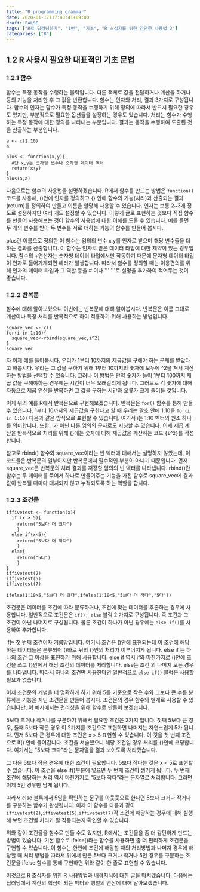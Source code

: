 ```yaml
---
title: "R_programming_grammar"
date: 2020-01-17T17:43:41+09:00
draft: FALSE
tags: ["R로 딥러닝하기", "1번", "기초", "R 초심자를 위한 간단한 사용법 2"]
categories: ["R"]
---
```


## 1.2 R 사용시 필요한 대표적인 기초 문법   

### 1.2.1 함수

함수는 특정 동작을 수행하는 블럭입니다. 다른 객체로 값을 전달하거나 계산을 하거나 등의 기능을 처리한 후 그 값을 반환합니다. 함수는 인자와 처리, 결과 3가지로 구성됩니다. 함수의 인자는 함수가 특정 동작을 수행하기 위해 정의에 따라서 반드시 필요한 경우도 있지만, 부분적으로 필요한 옵션들을 설정하는 경우도 있습니다. 처리는 함수가 수행하는 특정 동작에 대한 정의를 나타내는 부분입니다. 결과는 동작을 수행하여 도출된 것을 산출하는 부분입니다.       

```
a <- c(1:10)
a

plus <- function(x,y){
  #단 x,y는 숫자형 변수나 숫자형 데이터 벡터
  return(x+y)
}
plus(a,a)
```

다음으로는 함수의 사용법을 설명하겠습니다. R에서 함수를 만드는 방법은 `function()` 코드를 사용해, ()안에 인자를 정의하고 {} 안에 함수의 기능(처리)과 산출되는 결과(return)를 정의하여 만들고 이름을 할당해 사용할 수 있습니다. 인자는 보통 2~3개 정도로 설정하지만 여러 개도 설정할 수 있습니다. 이렇게 글로 표현하는 것보다 직접 함수를 만들어 사용해보는 것이 함수의 사용법에 대한 이해를 도울 수 있습니다. 예를 들면 두 개의 변수를 받아 두 변수를 서로 더하는 기능의 함수를 만들어 봅시다.

plus란 이름으로 정의한 이 함수는 임의의 변수 x,y를 인자로 받으며 해당 변수들을 더하는 결과를 산출합니다. 이 함수는 인자로 받은 데이터 타입에 대한 제약이 있는 경우입니다. 함수의 +연산자는 숫자형 데이터 타입에서만 작동하기 때문에 문자형 데이터 타입이 인자로 들어가게되면 에러가 발생합니다. 따라서 함수를 정의할 때는 이용편의를 위해 인자의 데이터 타입과 그 역할 등을 # 이나 ''' '''로 설명을 추가하여 적어두는 것이 좋습니다.

### 1.2.2 반복문  

함수에 대해 알아보았으니 이번에는 반복문에 대해 알아봅시다. 반복문은 이름 그대로 계산이나 특정 처리를 반복적으로 하여 적용하기 위해 사용하는 방법입니다.

```
square_vec <- c()
for(i in 1:10){
  square_vec<-rbind(square_vec,i^2)
}
square_vec
```

자 이제 예를 들어봅시다. 우리가 1부터 10까지의 제곱값을 구해야 하는 문제를 받았다고 해봅시다. 우리는 그 값을 구하기 위해 1부터 10까지의 숫자에 모두에 ^2을 쳐서 계산하는 방법을 선택할 수 있습니다. 그러나 이 방법은 만약 숫자가 늘어 1부터 100까지 제곱 값을 구해야하는 경우에는 시간이 너무 오래걸리게 됩니다. 그러므로 각 숫자에 대해 자동으로 제곱 연산을 반복하면 그 값을 구하는 시간과 오류가 크게 줄어들 것입니다.

이제 위의 예를 R에서 반복문으로 구현해보겠습니다. 반복문은 `for()` 함수를 통해 만들 수 있습니다. 1부터 10까지의 제곱값을 구한다고 할 때 우리는 괄호 안에 1:10을 `for(i in 1:10)` 다음과 같은 방식으로 표현할 수 있습니다. 여기서 i는 1:10 벡터의 원소 하나를 의미합니다. 또한, i가 아닌 다른 임의의 문자로도 지칭할 수 있습니다. 이제 제곱 계산을 반복적으로 처리를 위해 {}에는 숫자에 대해 제곱값을 계산하는 코드 `{i^2}`를 작성합니다.

참고로 rbind() 함수와 square_vec이라는 빈 벡터에 대해서는 설명하지 않았는데, 이 코드들은 반복문의 일부이지만 반복문에서 필수적인 부분이 아니기 때문입니다. 먼저 square_vec은 반복문의 처리 결과를 저장할 임의의 빈 벡터를 나타냅니다. rbind()란 함수는 두 데이터를 묶어서 하나로 만들어주는 기능을 가진 함수로 square_vec에 결과 값이 반복될 때마다 대치되지 않고 누적되도록 하는 역할을 합니다.

### 1.2.3 조건문

```
iffivetest <- function(x){
  if (x > 5){
    return("5보다 더 크다")
    }
  else if(x<5){
    return("5보다 더 작다")
    }
  else{
    return("5다")
    }
}
iffivetest(2)
iffivetest(5)
iffivetest(7)

ifelse(1:10>5,"5보다 더 크다",ifelse(1:10<5,"5보다 더 작다","5다"))
```

조건문은 데이터를 조건에 따라 분류하거나, 조건에 맞는 데이터를 추출하는 경우에 사용합니다. 일반적으로 조건문은 `if(), else` 블럭 2 가지로 구성됩니다. 즉 조건과 그 조건이 아닌 나머지로 구성됩니다. 물론 조건이 하나가 아닌 경우에는 `else if()`를 사용하여 추가합니다.

if는 첫 번째 조건이자 거름망입니다. 여기서 조건은 ()안에 표현되는데 이 조건에 해당하는 데이터들은 분류되어 ()바로 뒤의 {}안의 처리가 이루어지게 됩니다. else if 는 하나의 조건 그 이상을 표현하기 위해 사용합니다. else if 역시 if와 마찬가지로 ()안에 조건을 쓰고 {}안에서 해당 조건의 데이터를 처리합니다. else는 조건 외 나머지 모든 경우를 나타냅니다. 따라서 하나의 조건만 사용한다면 일반적으로 `else if()` 블럭은 사용할 필요가 없습니다.     

이제 조건문의 개념을 더 명확하게 하기 위해 5를 기준으로 작은 수와 그보다 큰 수를 분류하는 기능을 지닌 조건문을 만들어 봅시다. 조건문의 경우 함수와 별개로 사용할 수 있습니다만, 이 예시에서는 편리성을 위해 함수로 만들어 보겠습니다.

5보다 크거나 작거나를 구분하기 위해서 필요한 조건은 2가지 입니다. 첫째 5보다 큰 경우, 둘째 5보다 작은 경우 이 2가지를 조건으로 표현하면 나머지는 자연스럽게 5가 됩니다. 먼저 5보다 큰 경우에 대한 조건은 x > 5 표현할 수 있습니다. 이 것을 첫 번째 조건으로 if() 안에 들어갑니다. 조건을 서술했으니 해당 조건일 경우 처리를 {}안에 코딩합니다. 여기서는 "5보다 크다"라는 문자열을 결과 보이도록 처리했습니다.

그 다음 5보다 작은 경우에 대한 조건이 필요합니다. 5보다 작다는 것은 x < 5로 표현할 수 있습니다. 이 조건을 else if()부분에 넣으면 두 번째 조건이 생기게 됩니다. 두 번째 조건에 해당하는 처리 역시 마찬가지로 "5보다 작다"라는 문자열로 처리합니다. 그러면 이제 5인 경우만 남게 됩니다.

따라서 else 블록에서 5임을 확인하는 문구를 아웃풋으로 한다면 5보다 크거나 작거나를 구분하는 함수가 완성됩니다. 이제 이 함수를 다음과 같이 `iffivetest(2)`,`iffivetest(5)`,`iffivetest(7)`각 조건에 해당하는 경우에 대해 실행해 보면 조건별 처리가 잘 작동되는지 확인할 수 있습니다.

위와 같이 조건물을 함수로 만들 수도 있지만, R에서는 조건물을 좀 더 같단하게 만드는 방법이 있습니다. 기본 함수로 ifelse()라는 함수를 사용하면 좀 더 편리하게 조건문을 구현할 수 있습니다. 이 함수는 한번에 조건에 해당할 때의 처리방법과 나머지 경우에 해당할 때 처리 방법을 따라서 위에서 만든 5보다 크거나 작거나 5인 경우를 구분하는 조건문을 ifelse 함수를 통해 구현하면 위와 같이 한 줄로 표현할 수 있습니다.

이것으로 R 초심자를 위한 R 사용방법과 배경지식에 대한 글을 마치겠습니다. 다음에는 딥러닝에서 계산의 핵심이 되는 벡터와 행렬의 연산에 대해 알아보겠습니다.
